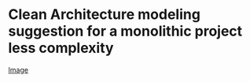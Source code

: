# Clean Architecture modeling suggestion for a monolithic project less complexity

[Image](https://blog.cleancoder.com/uncle-bob/images/2012-08-13-the-clean-architecture/CleanArchitecture.jpg?raw=true)
